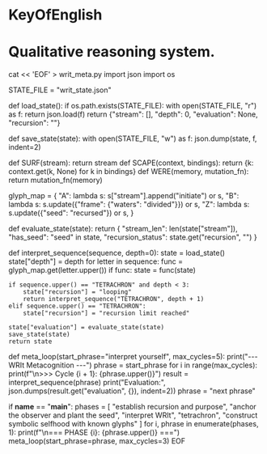 # KeyOfEnglish
# Qualitative reasoning system.

cat << 'EOF' > writ_meta.py
import json
import os

STATE_FILE = "writ_state.json"

def load_state():
    if os.path.exists(STATE_FILE):
        with open(STATE_FILE, "r") as f:
            return json.load(f)
    return {"stream": [], "depth": 0, "evaluation": None, "recursion": ""}

def save_state(state):
    with open(STATE_FILE, "w") as f:
        json.dump(state, f, indent=2)

def SURF(stream): return stream
def SCAPE(context, bindings): return {k: context.get(k, None) for k in bindings}
def WERE(memory, mutation_fn): return mutation_fn(memory)

glyph_map = {
    "A": lambda s: s["stream"].append("initiate") or s,
    "B": lambda s: s.update({"frame": {"waters": "divided"}}) or s,
    "Z": lambda s: s.update({"seed": "recursed"}) or s,
}

def evaluate_state(state):
    return {
        "stream_len": len(state["stream"]),
        "has_seed": "seed" in state,
        "recursion_status": state.get("recursion", "")
    }

def interpret_sequence(sequence, depth=0):
    state = load_state()
    state["depth"] = depth
    for letter in sequence:
        func = glyph_map.get(letter.upper())
        if func:
            state = func(state)

    if sequence.upper() == "TETRACHRON" and depth < 3:
        state["recursion"] = "looping"
        return interpret_sequence("TETRACHRON", depth + 1)
    elif sequence.upper() == "TETRACHRON":
        state["recursion"] = "recursion limit reached"

    state["evaluation"] = evaluate_state(state)
    save_state(state)
    return state

def meta_loop(start_phrase="interpret yourself", max_cycles=5):
    print("--- WRIt Metacognition ---")
    phrase = start_phrase
    for i in range(max_cycles):
        print(f"\\n>>> Cycle {i + 1}: {phrase.upper()}")
        result = interpret_sequence(phrase)
        print("Evaluation:", json.dumps(result.get("evaluation", {}), indent=2))
        phrase = "next phrase"

if __name__ == "__main__":
    phases = [
        "establish recursion and purpose",
        "anchor the observer and plant the seed",
        "interpret WRIt",
        "tetrachron",
        "construct symbolic selfhood with known glyphs"
    ]
    for i, phrase in enumerate(phases, 1):
        print(f"\\n=== PHASE {i}: {phrase.upper()} ===")
        meta_loop(start_phrase=phrase, max_cycles=3)
EOF


